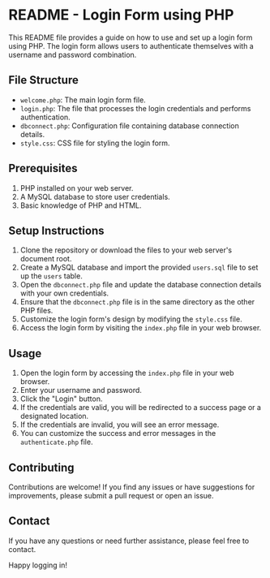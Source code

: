 README - Login Form using PHP
===============================

This README file provides a guide on how to use and set up a login form using PHP. The login form allows users to authenticate themselves with a username and password combination.

File Structure
--------------
- `welcome.php`: The main login form file.
- `login.php`: The file that processes the login credentials and performs authentication.
- `dbconnect.php`: Configuration file containing database connection details.
- `style.css`: CSS file for styling the login form.

Prerequisites
-------------
1. PHP installed on your web server.
2. A MySQL database to store user credentials.
3. Basic knowledge of PHP and HTML.

Setup Instructions
------------------
1. Clone the repository or download the files to your web server's document root.
2. Create a MySQL database and import the provided `users.sql` file to set up the `users` table.
3. Open the `dbconnect.php` file and update the database connection details with your own credentials.
4. Ensure that the `dbconnect.php` file is in the same directory as the other PHP files.
5. Customize the login form's design by modifying the `style.css` file.
6. Access the login form by visiting the `index.php` file in your web browser.

Usage
-----
1. Open the login form by accessing the `index.php` file in your web browser.
2. Enter your username and password.
3. Click the "Login" button.
4. If the credentials are valid, you will be redirected to a success page or a designated location.
5. If the credentials are invalid, you will see an error message.
6. You can customize the success and error messages in the `authenticate.php` file.

Contributing
------------
Contributions are welcome! If you find any issues or have suggestions for improvements, please submit a pull request or open an issue.

Contact
-------
If you have any questions or need further assistance, please feel free to contact.

Happy logging in!

